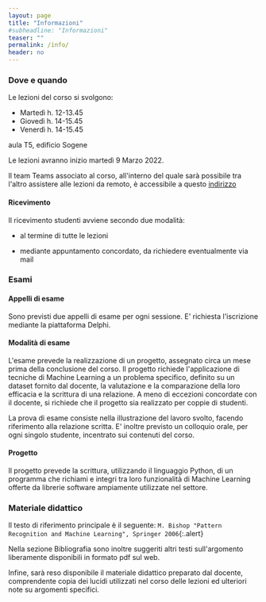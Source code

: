 ```yaml
---
layout: page
title: "Informazioni"
#subheadline: "Informazioni"
teaser: ""
permalink: /info/
header: no
---
```


### Dove e quando

Le lezioni del corso si svolgono:

* Martedì h. 12-13.45
* Giovedì h. 14-15.45
* Venerdì h. 14-15.45

aula T5, edificio Sogene

Le lezioni avranno inizio martedì 9 Marzo 2022.

Il team Teams associato al corso, all'interno del quale sarà possibile tra l'altro assistere alle lezioni da remoto, è accessibile a questo [indirizzo](https://teams.microsoft.com/l/team/19%3aSnXo8tfbIIOZjyAdDchfuhhMTIkKrWRWKjjGkLZ4l5Y1%40thread.tacv2/conversations?groupId=defe5dda-ef9f-45d4-bae2-22306222e6a1&tenantId=24c5be2a-d764-40c5-9975-82d08ae47d0e)


#### Ricevimento

Il ricevimento studenti avviene secondo due modalità:

* al termine di tutte le lezioni

* mediante appuntamento concordato, da richiedere eventualmente via mail

### Esami

#### Appelli di esame

Sono previsti due appelli di esame per ogni sessione. E' richiesta l'iscrizione
mediante la piattaforma Delphi.

#### Modalità di esame

L'esame prevede la realizzazione di un progetto, assegnato circa un mese prima
della conclusione del corso. Il progetto richiede l'applicazione di tecniche di
Machine Learning a un problema specifico, definito su un dataset fornito dal
docente, la valutazione e la comparazione della loro efficacia e la scrittura di
una relazione. A meno di eccezioni concordate con il docente, si richiede che il
progetto sia realizzato per coppie di studenti.

La prova di esame consiste nella illustrazione del lavoro svolto, facendo
riferimento alla relazione scritta. E' inoltre previsto un colloquio orale, per
ogni singolo studente, incentrato sui contenuti del corso.

#### Progetto

Il progetto prevede la scrittura, utilizzando il linguaggio Python, di un
programma che richiami e integri tra loro funzionalità di Machine Learning
offerte da librerie software ampiamente utilizzate nel settore.


### Materiale didattico

Il testo di riferimento principale è il seguente:
`M. Bishop "Pattern Recognition and Machine Learning", Springer 2006`{:.alert}

Nella sezione Bibliografia sono inoltre suggeriti altri testi sull'argomento liberamente disponibili in
formato pdf sul web.

Infine, sarà reso disponibile il materiale didattico preparato dal docente,
comprendente copia dei lucidi utilizzati nel corso delle lezioni ed ulteriori
note su argomenti specifici.